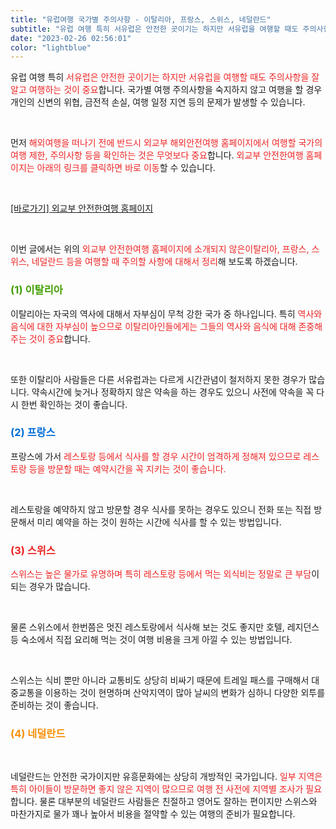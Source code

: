 ```yaml
---
title: "유럽여행 국가별 주의사항 - 이탈리아, 프랑스, 스위스, 네덜란드"
subtitle: "유럽 여행 특히 서유럽은 안전한 곳이기는 하지만 서유럽을 여행할 때도 주의사항을 잘 알고 여행하는 것이 중요합니다. 국가별 여행 주의사항을 숙지하지 않고 여행을 할 경우 개인의 신변의 위협, 금전적 손실, 여행 일정 지연 등의 문제가 발생할 수 있습니다. 외교부 안전한여행 홈페이지에 소개되지 않은 이탈리아, 프랑스, 스위스, 네덜란드 등을 여행할 때 주의할 사항에 대해서 정리한 글입니다."
date: "2023-02-26 02:56:01"
color: "lightblue"
---
```



<p>유럽 여행 특히 <span style="color: #ee2323;">서유럽은 안전한 곳이기는 하지만 서유럽을 여행할 때도 주의사항을 잘 알고 여행하는 것이 중요</span>합니다. 국가별 여행 주의사항을 숙지하지 않고 여행을 할 경우 개인의 신변의 위협, 금전적 손실, 여행 일정 지연 등의 문제가 발생할 수 있습니다.</p>
<br />
<p>먼저 <span style="color: #ee2323;">해외여행을 떠나기 전에 반드시 외교부 해외안전여행 홈페이지에서 여행할 국가의 여행 제한, 주의사항 등을 확인하는 것은 무엇보다 중요</span>합니다. <span style="color: #ee2323;">외교부 안전한여행 홈페이지는 아래의 링크를 클릭하면 바로 이동</span>할 수 있습니다.</p>
<br />
<p><a href="https://www.0404.go.kr/dev/main.mofa">[바로가기] 외교부 안전한여행 홈페이지</a></p>

<br />

<p>이번 글에서는 위의<span style="color: #ee2323;"> 외교부 안전한여행 홈페이지에 소개되지 않은이탈리아, 프랑스, 스위스, 네덜란드 등을 여행할 때 주의할 사항에 대해서 정리</span>해 보도록 하겠습니다.</p>


<h3 style="color: #409d00;">(1) 이탈리아</h3>

<p>이탈리아는 자국의 역사에 대해서 자부심이 무척 강한 국가 중 하나입니다. 특히 <span style="color: #ee2323;">역사와 음식에 대한 자부심이 높으므로 이탈리아인들에게는 그들의 역사와 음식에 대해 존중해 주는 것이 중요</span>합니다.</p>
<br />
<p>또한 이탈리아 사람들은 다른 서유럽과는 다르게 시간관념이 철저하지 못한 경우가 많습니다. 약속시간에 늦거나 정확하지 않은 약속을 하는 경우도 있으니 사전에 약속을 꼭 다시 한번 확인하는 것이 좋습니다.</p>


<h3 style="color: #006dd7;">(2) 프랑스</h3>

<p>프랑스에 가서 <span style="color: #ee2323;">레스토랑 등에서 식사를 할 경우 시간이 엄격하게 정해져 있으므로 레스토랑 등을 방문할 때는 예약시간을 꼭 지키는 것이 좋습니다.</span></p>
<br />
<p>레스토랑을 예약하지 않고 방문할 경우 식사를 못하는 경우도 있으니 전화 또는 직접 방문해서 미리 예약을 하는 것이 원하는 시간에 식사를 할 수 있는 방법입니다.</p>


<h3 style="color: #ee2323;">(3) 스위스</h3>

<p><span style="color: #ee2323;">스위스는 높은 물가로 유명하며 특히 레스토랑 등에서 먹는 외식비는 정말로 큰 부담</span>이 되는 경우가 많습니다.</p>
<br />
<p>물론 스위스에서 한번쯤은 멋진 레스토랑에서 식사해 보는 것도 좋지만 호텔, 레지던스 등 숙소에서 직접 요리해 먹는 것이 여행 비용을 크게 아낄 수 있는 방법입니다.</p>
<br />
<p>스위스는 식비 뿐만 아니라 교통비도 상당히 비싸기 때문에 트레일 패스를 구매해서 대중교통을 이용하는 것이 현명하며 산악지역이 많아 날씨의 변화가 심하니 다양한 외투를 준비하는 것이 좋습니다.</p>


<h3 style="color: #f89009;">(4) 네덜란드</h3>
<br />
<p>네덜란드는 안전한 국가이지만 유흥문화에는 상당히 개방적인 국가입니다. <span style="color: #ee2323;">일부 지역은 특히 아이들이 방문하면 좋지 않은 지역이 많으므로 여행 전 사전에 지역별 조사가 필요</span>합니다. 물론 대부분의 네덜란드 사람들은 친절하고 영어도 잘하는 편이지만 스위스와 마찬가지로 물가 꽤나 높아서 비용을 절약할 수 있는 여행의 준비가 필요합니다.</p>

